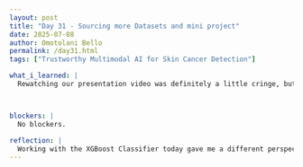 ```yaml
---
layout: post
title: "Day 31 - Sourcing more Datasets and mini project"
date: 2025-07-08
author: Omotolani Bello
permalink: /day31.html
tags: ["Trustworthy Multimodal AI for Skin Cancer Detection"]

what_i_learned: |
  Rewatching our presentation video was definitely a little cringe, but it’s chill—I get why it’s necessary. It helped point out parts that could be better, especially how we explain certain things. I’m glad we also took time to reflect on the feedback and started working through the questions and suggestions we received. Finding some datasets today felt like progress, even if most didn’t include the Fitzpatrick scale like we hoped. Using the ITA instead is definitely going to take extra work, but it feels like the best next step. We’ll pull through—it’s just one of those things we have to figure out as we go.



blockers: |
  No blockers.

reflection: |
  Working with the XGBoost Classifier today gave me a different perspective on model training, and it was helpful to step away from our usual workflow for a bit. Trying out the binary classification approach also made me think more about how we structure our labels and what that means for accuracy and fairness. We’re still in the process of finding solid datasets, which can be a little repetitive, but it’s necessary. The balance between researching and coding kept the day moving, and even though there’s still more to refine, it felt like we explored something useful. It’s one of those days that adds depth to the bigger picture of the project.
---
```

